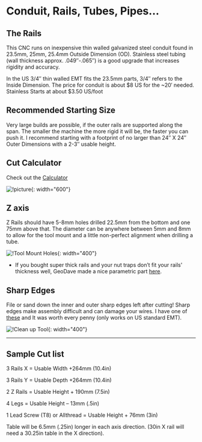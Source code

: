 # Conduit, Rails, Tubes, Pipes…

## The Rails

This CNC runs on inexpensive thin walled galvanized steel conduit found in 23.5mm, 25mm, 25.4mm Outside Dimension (OD). Stainless steel tubing (wall thickness approx. .049″-.065″) is a good upgrade that increases rigidity and accuracy.

In the US 3/4″ thin walled EMT fits the 23.5mm parts, 3/4″ refers to the Inside Dimension. The price for conduit is about $8 US for the ~20′ needed. Stainless Starts at about $3.50 US/foot

## Recommended Starting Size

Very large builds are possible, if the outer rails are supported along the span. The smaller the machine the more rigid it will be, the faster you can push it. I recommend starting with a footprint of no larger than 24″ X 24″ Outer Dimensions with a 2-3″ usable height.

 
## Cut Calculator

Check out the [Calculator](../calculator.md)

![!picture](https://www.v1engineering.com/wp-content/uploads/2015/08/IMG_20150830_07135601.jpg){: width="600"}

## Z axis

Z Rails should have 5-8mm holes drilled 22.5mm from the bottom and one 75mm above that. The diameter can be anywhere between 5mm and 8mm to allow for the tool mount and a little non-perfect alignment when drilling a tube.

![!Tool Mount Holes](https://www.v1engineering.com/wp-content/uploads/2015/08/zrail.jpg){: width="400"}

* If you bought super thick rails and your nut traps don’t fit your rails' thickness well, GeoDave made a nice parametric part [here](http://www.thingiverse.com/thing:907882).

## Sharp Edges 
File or sand down the inner and outer sharp edges left after cutting! Sharp edges make assembly difficult and can damage your wires. I have one of [these](http://amzn.to/1SYicSL) and It was worth every penny (only works on US standard EMT).

![!Clean up Tool](https://www.v1engineering.com/wp-content/uploads/2015/08/IMG_20160424_155028.jpg){: width="400"}

___

## Sample Cut list

3 Rails X  = Usable Width +264mm (10.4in)

3 Rails Y  = Usable Depth +264mm (10.4in)

2 Z Rails = Usable Height + 190mm (7.5in)

4 Legs = Usable Height – 13mm (.5in)

1 Lead Screw (T8) or Allthread = Usable Height + 76mm (3in)

Table will be 6.5mm (.25in) longer in each axis direction. (30in X rail will need a 30.25in table in the X direction).
